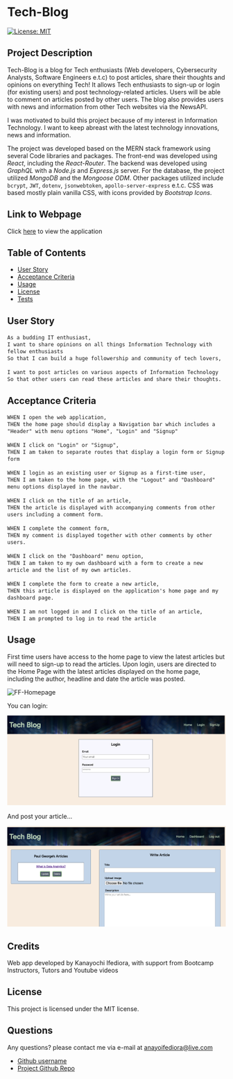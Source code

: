 # Tech-Blog

[![License: MIT](https://img.shields.io/badge/License-MIT-yellow.svg)](https://opensource.org/licenses/MIT)
## Project Description
Tech-Blog is a blog for Tech enthusiasts (Web developers, Cybersecurity Analysts, Software Engineers e.t.c) to post articles, share their thoughts and opinions on everything Tech! It allows Tech enthusiasts to sign-up or login (for existing users) and post technology-related articles. Users will be able to comment on articles posted by other users. The blog also provides users with news and information from other Tech websites via the NewsAPI.

I was motivated to build this project because of my interest in Information Technology. I want to keep abreast with the latest technology innovations, news and information. 

The project was developed based on the MERN stack framework using several Code libraries and packages. The front-end was developed using *React*, including the *React-Router*. The backend was developed using *GraphQL* with a *Node.js* and *Express.js* server. For the database, the project utilized *MongoDB* and the *Mongoose ODM*. Other packages utilized include `bcrypt`, `JWT`, `dotenv`, `jsonwebtoken`, `apollo-server-express` e.t.c. CSS was based mostly plain vanilla CSS, with icons provided by *Bootstrap Icons*.


## Link to Webpage
Click [here]() to view the application
## Table of Contents
- [User Story](#user-story)
- [Acceptance Criteria](#acceptance-criteria)
- [Usage](#usage)
- [License](#license)
- [Tests](#tests)

## User Story

```
As a budding IT enthusiast,
I want to share opinions on all things Information Technology with fellow enthusiasts
So that I can build a huge followership and community of tech lovers,

I want to post articles on various aspects of Information Technology
So that other users can read these articles and share their thoughts.

```

## Acceptance Criteria
```
WHEN I open the web application,
THEN the home page should display a Navigation bar which includes a "Header" with menu options "Home", "Login" and "Signup"

WHEN I click on "Login" or "Signup",
THEN I am taken to separate routes that display a login form or Signup form

WHEN I login as an existing user or Signup as a first-time user,
THEN I am taken to the home page, with the "Logout" and "Dashboard" menu options displayed in the navbar.

WHEN I click on the title of an article, 
THEN the article is displayed with accompanying comments from other users including a comment form.

WHEN I complete the comment form,
THEN my comment is displayed together with other comments by other users.

WHEN I click on the "Dashboard" menu option,
THEN I am taken to my own dashboard with a form to create a new article and the list of my own articles.

WHEN I complete the form to create a new article, 
THEN this article is displayed on the application's home page and my dashboard page.

WHEN I am not logged in and I click on the title of an article,
THEN I am prompted to log in to read the article
```


## Usage
First time users have access to the home page to view the latest articles but will need to sign-up to read the articles. Upon login, users are directed to the Home Page with the latest articles displayed on the home page, including the author, headline and date the article was posted. 

![FF-Homepage](./server/Assets/Homepage.png)

You can login:

![FF-Login](./server/Assets/Login.png)

And post your article...

![FF-Profile](./server/Assets/Dashboard.png)


## Credits
Web app developed by Kanayochi Ifediora, with support from Bootcamp Instructors, Tutors and Youtube videos

## License
This project is licensed under the MIT license.

## Questions
Any questions? please contact me via e-mail at anayoifediora@live.com

- [Github username](https://github.com/anayoifediora)
- [Project Github Repo](https://github.com/anayoifediora/Tech-Blog)